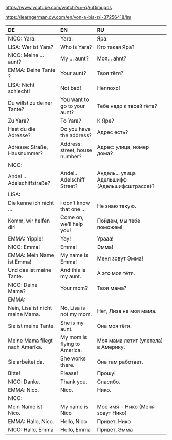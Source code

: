 ﻿https://www.youtube.com/watch?v=-qAuGimugds

https://learngerman.dw.com/en/von-a-bis-z/l-37256418/lm


| DE                               | EN                             | RU                                                                                |
| :--------------------------------- | :------------------------------- | :---------------------------------------------------------------------------------- |
| NICO: Yara.                      | Yara.                          | Яра.                                                                           |
| LISA: Wer ist Yara?              | Who is Yara?                   | Кто такая Яра?                                                         |
| NICO: Meine ... aunt?            | My … aunt?                    | Моя... ahnt?                                                                   |
| EMMA: Deine Tante ?              | Your aunt?                     | Твоя тётя?                                                                |
| LISA: Nicht schlecht!            | Not bad!                       | Неплохо!                                                                   |
| Du willst zu deiner Tante?       | You want to go to your aunt?   | Тебе надо к твоей тёте?                                         |
| Zu Yara?                         | To Yara?                       | К Яре?                                                                        |
| Hast du die Adresse?             | Do you have the address?       | Адрес есть?                                                              |
| Adresse: Straße, Hausnummer?    | Address: street, house number? | Адрес: улица, номер дома?                                      |
| NICO:                            |                                |                                                                                   |
| Andel … Adelschiffstraße?      | Andel… Adelschiff Street?     | Андель... улица Адельшифф (Адельшифсштрассе)? |
| LISA:                            |                                |                                                                                   |
| Die kenne ich nicht …           | I don’t know that one …      | Не знаю такую.                                                         |
| Komm, wir helfen dir!            | Come on, we’ll help you!      | Пойдем, мы тебе поможем!                                       |
| EMMA: Yippie!                    | Yay!                           | Урааа!                                                                       |
| NICO: Emma!                      | Emma!                          | Эмма!                                                                         |
| EMMA: Mein Name ist Emma!        | My name is Emma!               | Меня зовут Эмма!                                                     |
| Und das ist meine Tante.         | And this is my aunt.           | А это моя тётя.                                                        |
| NICO: Deine Mama?                | Your mom?                      | Твоя мама?                                                                |
| EMMA:                            |                                |                                                                                   |
| Nein, Lisa ist nicht meine Mama. | No, Lisa is not my mom.        | Нет, Лиза не моя мама.                                            |
| Sie ist meine Tante.             | She is my aunt.                | Она моя тётя.                                                           |
| Meine Mama fliegt nach Amerika.  | My mom is flying to America.   | Моя мама летит (улетела) в Америку.                    |
| Sie arbeitet da.                 | She works there.               | Она там работает.                                                   |
| Bitte!                           | Please!                        | Прошу!                                                                       |
| NICO: Danke.                     | Thank you.                     | Спасибо.                                                                   |
| EMMA: Nico.                      | Nico.                          | Нико.                                                                         |
| NICO:                            |                                |                                                                                   |
| Mein Name ist Nico.              | My name is Nico                | Мое имя - Нико (Меня зовут Нико)                           |
| EMMA: Hallo, Nico.               | Hello, Nico                    | Привет, Нико                                                            |
| NICO: Hallo, Emma                | Hello, Emma                    | Привет, Эмма                                                            |
